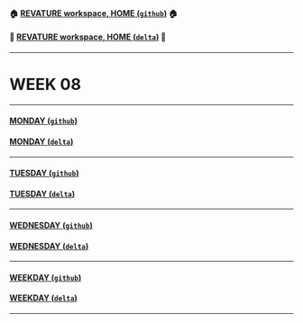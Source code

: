 #### :house: [REVATURE workspace, HOME (`github`)](https://github.com/joedonline/REVATURE__workspace)  :house:
#### :house_with_garden: [REVATURE workspace, HOME (`delta`)](https://github.com/deltachannel/REVATURE__workspace) :house_with_garden:
---
# WEEK 08

---
#### [MONDAY (`github`)](https://github.com/joedonline/REVATURE__workspace/tree/master/WEEK__08/__01_MONDAY)
#### [MONDAY (`delta`)](https://github.com/deltachannel/REVATURE__workspace/tree/master/WEEK__08/__01_MONDAY)

---
#### [TUESDAY (`github`)](https://github.com/joedonline/REVATURE__workspace/tree/master/WEEK__08/__02_TUESDAY)
#### [TUESDAY (`delta`)](https://github.com/deltachannel/REVATURE__workspace/tree/master/WEEK__08/__02_TUESDAY)

---
#### [WEDNESDAY (`github`)](https://github.com/joedonline/REVATURE__workspace/tree/master/WEEK__08/__03_WEDNESDAY)
#### [WEDNESDAY (`delta`)](https://github.com/deltachannel/REVATURE__workspace/tree/master/WEEK__08/__03_WEDNESDAY)

---
#### [WEEKDAY (`github`)](https://github.com/joedonline/REVATURE__workspace/tree/master/WEEK__nn/__nn_WEEKDAY)
#### [WEEKDAY (`delta`)](https://github.com/deltachannel/REVATURE__workspace/tree/master/WEEK__nn/__nn_WEEKDAY)

---
